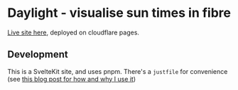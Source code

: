 # Daylight - visualise sun times in fibre

[Live site here](https://daylight.caro.fyi), deployed on cloudflare pages.

## Development

This is a SvelteKit site, and uses pnpm. There's a `justfile` for convenience (see [this blog post for how and why I use it](https://www.caro.fyi/articles/just))
